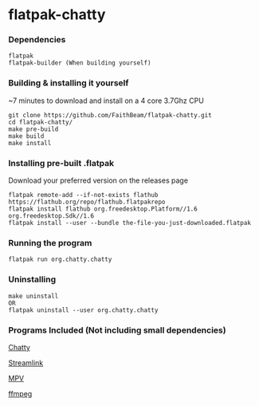 # flatpak-chatty


### Dependencies
~~~~
flatpak
flatpak-builder (When building yourself)
~~~~

### Building & installing it yourself
~7 minutes to download and install on a 4 core 3.7Ghz CPU
~~~~
git clone https://github.com/FaithBeam/flatpak-chatty.git
cd flatpak-chatty/
make pre-build
make build
make install
~~~~

### Installing pre-built .flatpak
Download your preferred version on the releases page
~~~~
flatpak remote-add --if-not-exists flathub https://flathub.org/repo/flathub.flatpakrepo
flatpak install flathub org.freedesktop.Platform//1.6 org.freedesktop.Sdk//1.6
flatpak install --user --bundle the-file-you-just-downloaded.flatpak
~~~~

### Running the program
~~~~
flatpak run org.chatty.chatty
~~~~

### Uninstalling
~~~~
make uninstall
OR
flatpak uninstall --user org.chatty.chatty
~~~~

### Programs Included (Not including small dependencies)
[Chatty](http://chatty.github.io/)

[Streamlink](https://streamlink.github.io/)

[MPV](https://mpv.io/)

[ffmpeg](https://ffmpeg.org/)
